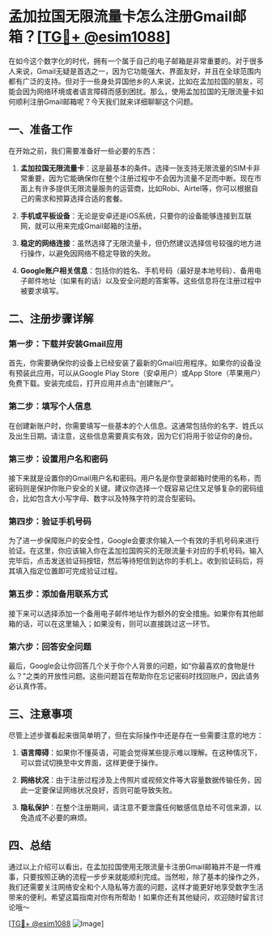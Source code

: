 # 孟加拉国无限流量卡怎么注册Gmail邮箱？[[TG💪+ @esim1088](https://t.me/s/esim1088)]

在如今这个数字化的时代，拥有一个属于自己的电子邮箱是非常重要的。对于很多人来说，Gmail无疑是首选之一，因为它功能强大、界面友好，并且在全球范围内都有广泛的支持。但对于一些身处异国他乡的人来说，比如在孟加拉国的朋友，可能会因为网络环境或者语言障碍而感到困扰。那么，使用孟加拉国的无限流量卡如何顺利注册Gmail邮箱呢？今天我们就来详细聊聊这个问题。

## 一、准备工作

在开始之前，我们需要准备好一些必要的东西：

1. **孟加拉国无限流量卡**：这是最基本的条件。选择一张支持无限流量的SIM卡非常重要，因为它能确保你在整个注册过程中不会因为流量不足而中断。现在市面上有许多提供无限流量服务的运营商，比如Robi、Airtel等，你可以根据自己的需求和预算选择合适的套餐。

2. **手机或平板设备**：无论是安卓还是iOS系统，只要你的设备能够连接到互联网，就可以用来完成Gmail邮箱的注册。

3. **稳定的网络连接**：虽然选择了无限流量卡，但仍然建议选择信号较强的地方进行操作，以避免因网络不稳定导致的失败。

4. **Google账户相关信息**：包括你的姓名、手机号码（最好是本地号码）、备用电子邮件地址（如果有的话）以及安全问题的答案等。这些信息将在注册过程中被要求填写。

## 二、注册步骤详解

### 第一步：下载并安装Gmail应用

首先，你需要确保你的设备上已经安装了最新的Gmail应用程序。如果你的设备没有预装此应用，可以从Google Play Store（安卓用户）或App Store（苹果用户）免费下载。安装完成后，打开应用并点击“创建账户”。

### 第二步：填写个人信息

在创建新账户时，你需要填写一些基本的个人信息。这通常包括你的名字、姓氏以及出生日期。请注意，这些信息需要真实有效，因为它们将用于验证你的身份。

### 第三步：设置用户名和密码

接下来就是设置你的Gmail用户名和密码。用户名是你登录邮箱时使用的名称，而密码则是保护你账户安全的关键。建议你选择一个既容易记住又足够复杂的密码组合，比如包含大小写字母、数字以及特殊字符的混合型密码。

### 第四步：验证手机号码

为了进一步保障账户的安全性，Google会要求你输入一个有效的手机号码来进行验证。在这里，你应该输入你在孟加拉国购买的无限流量卡对应的手机号码。输入完毕后，点击发送验证码按钮，然后等待短信到达你的手机上。收到验证码后，将其填入指定位置即可完成验证过程。

### 第五步：添加备用联系方式

接下来可以选择添加一个备用电子邮件地址作为额外的安全措施。如果你有其他邮箱的话，可以在这里输入；如果没有，则可以直接跳过这一环节。

### 第六步：回答安全问题

最后，Google会让你回答几个关于你个人背景的问题，如“你最喜欢的食物是什么？”之类的开放性问题。这些问题旨在帮助你在忘记密码时找回账户，因此请务必认真作答。

## 三、注意事项

尽管上述步骤看起来很简单明了，但在实际操作中还是存在一些需要注意的地方：

1. **语言障碍**：如果你不懂英语，可能会觉得某些提示难以理解。在这种情况下，可以尝试切换至中文界面，这样更便于操作。

2. **网络状况**：由于注册过程涉及上传照片或视频文件等大容量数据传输任务，因此一定要保证网络状况良好，否则可能导致失败。

3. **隐私保护**：在整个注册期间，请注意不要泄露任何敏感信息给不可信来源，以免造成不必要的麻烦。

## 四、总结

通过以上介绍可以看出，在孟加拉国使用无限流量卡注册Gmail邮箱并不是一件难事，只要按照正确的流程一步步来就能顺利完成。当然啦，除了基本的操作之外，我们还需要关注网络安全和个人隐私等方面的问题，这样才能更好地享受数字生活带来的便利。希望这篇指南对你有所帮助！如果你还有其他疑问，欢迎随时留言讨论哦～

[[TG💪+ @esim1088](https://t.me/s/esim1088) ![Image](https://i.postimg.cc/4NQfJmqS/Snipaste-2025-05-13-00-14-12.png)]